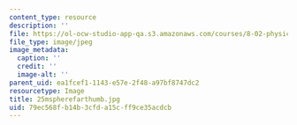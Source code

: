 ```yaml
---
content_type: resource
description: ''
file: https://ol-ocw-studio-app-qa.s3.amazonaws.com/courses/8-02-physics-ii-electricity-and-magnetism-spring-2007/79ec568fb14b3cfda15cff9ce35acdcb_25mspherefarthumb.jpg
file_type: image/jpeg
image_metadata:
  caption: ''
  credit: ''
  image-alt: ''
parent_uid: ea1fcef1-1143-e57e-2f48-a97bf8747dc2
resourcetype: Image
title: 25mspherefarthumb.jpg
uid: 79ec568f-b14b-3cfd-a15c-ff9ce35acdcb
---
```

